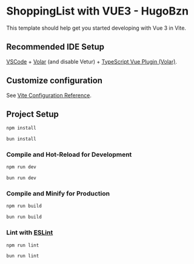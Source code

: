 # ShoppingList with VUE3 - HugoBzn

This template should help get you started developing with Vue 3 in Vite.

## Recommended IDE Setup

[VSCode](https://code.visualstudio.com/) + [Volar](https://marketplace.visualstudio.com/items?itemName=Vue.volar) (and disable Vetur) + [TypeScript Vue Plugin (Volar)](https://marketplace.visualstudio.com/items?itemName=Vue.vscode-typescript-vue-plugin).

## Customize configuration

See [Vite Configuration Reference](https://vitejs.dev/config/).

## Project Setup

```sh
npm install
```

```sh
bun install
```

### Compile and Hot-Reload for Development

```sh
npm run dev
```

```sh
bun run dev
```

### Compile and Minify for Production

```sh
npm run build
```

```sh
bun run build
```

### Lint with [ESLint](https://eslint.org/)

```sh
npm run lint
```

```sh
bun run lint
```
